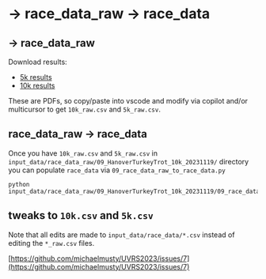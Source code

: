 # -> race_data_raw -> race_data

## -> race_data_raw

Download results:

* [5k results](http://nebula.wsimg.com/cd2ada5e5a04707fa415757d6af4e722?AccessKeyId=D31F99142D21B69079D0&disposition=0&alloworigin=1)
* [10k results](http://nebula.wsimg.com/8fa4e4e78cdc5287814ecf8a15d30a1f?AccessKeyId=D31F99142D21B69079D0&disposition=0&alloworigin=1)

These are PDFs, so copy/paste into vscode and modify via copilot and/or multicursor to get `10k_raw.csv` and `5k_raw.csv`.

## race_data_raw -> race_data

Once you have `10k_raw.csv` and `5k_raw.csv` in `input_data/race_data_raw/09_HanoverTurkeyTrot_10k_20231119/` directory
you can populate `race_data` via `09_race_data_raw_to_race_data.py`

```{shell}
python input_data/race_data_raw/09_HanoverTurkeyTrot_10k_20231119/09_race_data_raw_to_race_data.py
```

## tweaks to `10k.csv` and `5k.csv`

Note that all edits are made to `input_data/race_data/*.csv` instead of editing the `*_raw.csv` files.

[https://github.com/michaelmusty/UVRS2023/issues/7](https://github.com/michaelmusty/UVRS2023/issues/7)
